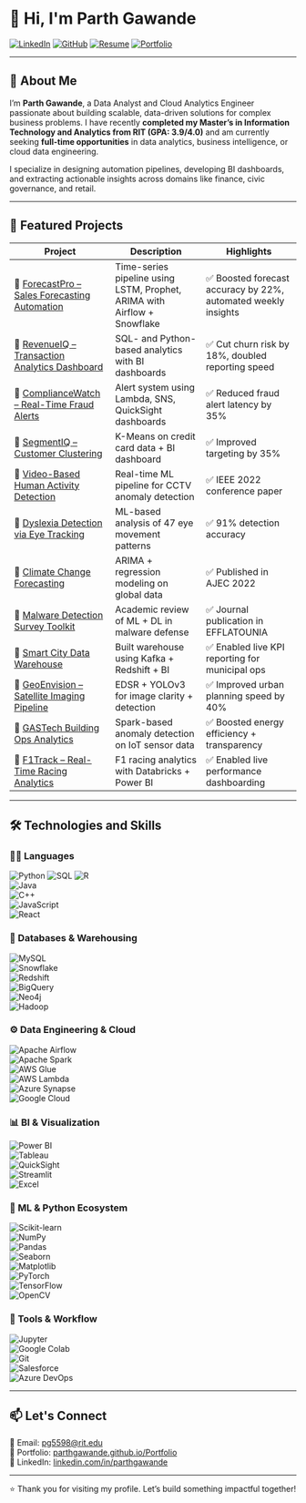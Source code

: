 # 👋 Hi, I'm Parth Gawande

[![LinkedIn](https://img.shields.io/badge/-LinkedIn-blue?style=flat-square&logo=linkedin&logoColor=white)](https://www.linkedin.com/in/parthgawande)
[![GitHub](https://img.shields.io/badge/-GitHub-333?style=flat-square&logo=github&logoColor=white)](https://github.com/parthgawande)
[![Resume](https://img.shields.io/badge/-Resume-red?style=flat-square&logo=adobeacrobatreader&logoColor=white)](https://github.com/parthgawande/parthgawande/raw/main/Resume.pdf)
[![Portfolio](https://img.shields.io/badge/-Portfolio-black?style=flat-square&logo=internetexplorer&logoColor=white)](https://parthgawande.github.io/Portfolio)

---

## 🎯 About Me

I’m **Parth Gawande**, a Data Analyst and Cloud Analytics Engineer passionate about building scalable, data-driven solutions for complex business problems. I have recently **completed my Master’s in Information Technology and Analytics from RIT (GPA: 3.9/4.0)** and am currently seeking **full-time opportunities** in data analytics, business intelligence, or cloud data engineering.

I specialize in designing automation pipelines, developing BI dashboards, and extracting actionable insights across domains like finance, civic governance, and retail.

---

## 🚀 Featured Projects

| Project | Description | Highlights |
|--------|-------------|------------|
| 🔹 [ForecastPro – Sales Forecasting Automation](https://github.com/parthgawande/ForecastPro-Scalable-Sales-Forecasting-via-MLOps-) | Time-series pipeline using LSTM, Prophet, ARIMA with Airflow + Snowflake | ✅ Boosted forecast accuracy by 22%, automated weekly insights |
| 🔹 [RevenueIQ – Transaction Analytics Dashboard](https://github.com/parthgawande/CareAllocate-Healthcare-Resource-Allocation) | SQL- and Python-based analytics with BI dashboards | ✅ Cut churn risk by 18%, doubled reporting speed |
| 🔹 [ComplianceWatch – Real-Time Fraud Alerts](https://github.com/parthgawande/AcuMedica-Medical-Performance-Dashboard) | Alert system using Lambda, SNS, QuickSight dashboards | ✅ Reduced fraud alert latency by 35% |
| 🔹 [SegmentIQ – Customer Clustering](https://github.com/parthgawande/CareAllocate-Healthcare-Resource-Allocation) | K-Means on credit card data + BI dashboard | ✅ Improved targeting by 35% |
| 🔹 [Video-Based Human Activity Detection](https://github.com/parthgawande/Video-Based-Human-Activity-Detection) | Real-time ML pipeline for CCTV anomaly detection | ✅ IEEE 2022 conference paper |
| 🔹 [Dyslexia Detection via Eye Tracking](https://github.com/parthgawande/Detection-of-Dyslexia-based-on-eye-movements) | ML-based analysis of 47 eye movement patterns | ✅ 91% detection accuracy |
| 🔹 [Climate Change Forecasting](https://github.com/parthgawande/Climate-Change-Preliminary-analysis-and-prediction-using-global-temperature-data) | ARIMA + regression modeling on global data | ✅ Published in AJEC 2022 |
| 🔹 [Malware Detection Survey Toolkit](https://github.com/parthgawande/A-Survey-Paper-on-Malware-Detection-methods) | Academic review of ML + DL in malware defense | ✅ Journal publication in EFFLATOUNIA |
| 🔹 [Smart City Data Warehouse](https://github.com/parthgawande/Smart-City-Data-Warehouse) | Built warehouse using Kafka + Redshift + BI | ✅ Enabled live KPI reporting for municipal ops |
| 🔹 [GeoEnvision – Satellite Imaging Pipeline](https://github.com/parthgawande/GeoEnvision) | EDSR + YOLOv3 for image clarity + detection | ✅ Improved urban planning speed by 40% |
| 🔹 [GASTech Building Ops Analytics](https://github.com/parthgawande/GASTech-Building-Ops-Analytics) | Spark-based anomaly detection on IoT sensor data | ✅ Boosted energy efficiency + transparency |
| 🔹 [F1Track – Real-Time Racing Analytics](https://github.com/parthgawande/F1Track-Real-Time-Performance-Analytics-Using-Databricks-) | F1 racing analytics with Databricks + Power BI | ✅ Enabled live performance dashboarding |

---

## 🛠️ Technologies and Skills

### 👨‍💻 Languages  
![Python](https://img.shields.io/badge/Python-3776AB?style=for-the-badge&logo=python&logoColor=white) 
![SQL](https://img.shields.io/badge/SQL-4479A1?style=for-the-badge&logo=postgresql&logoColor=white) 
![R](https://img.shields.io/badge/R-276DC3?style=for-the-badge&logo=r&logoColor=white)  
![Java](https://img.shields.io/badge/Java-ED8B00?style=for-the-badge&logo=java&logoColor=white)  
![C++](https://img.shields.io/badge/C++-00599C?style=for-the-badge&logo=cplusplus&logoColor=white)  
![JavaScript](https://img.shields.io/badge/JavaScript-F7DF1E?style=for-the-badge&logo=javascript&logoColor=black)  
![React](https://img.shields.io/badge/React-61DAFB?style=for-the-badge&logo=react&logoColor=black)

### 💾 Databases & Warehousing  
![MySQL](https://img.shields.io/badge/MySQL-4479A1?style=for-the-badge&logo=mysql&logoColor=white)  
![Snowflake](https://img.shields.io/badge/Snowflake-56B9EB?style=for-the-badge&logo=snowflake&logoColor=white)  
![Redshift](https://img.shields.io/badge/Amazon%20Redshift-8C4FFF?style=for-the-badge&logo=amazon-redshift&logoColor=white)  
![BigQuery](https://img.shields.io/badge/BigQuery-4285F4?style=for-the-badge&logo=googlecloud&logoColor=white)  
![Neo4j](https://img.shields.io/badge/Neo4j-008CC1?style=for-the-badge&logo=neo4j&logoColor=white)  
![Hadoop](https://img.shields.io/badge/Hadoop-66CCFF?style=for-the-badge&logo=apachehadoop&logoColor=black)

### ⚙️ Data Engineering & Cloud  
![Apache Airflow](https://img.shields.io/badge/Airflow-017CEE?style=for-the-badge&logo=apacheairflow&logoColor=white)  
![Apache Spark](https://img.shields.io/badge/Spark-E25A1C?style=for-the-badge&logo=apachespark&logoColor=white)  
![AWS Glue](https://img.shields.io/badge/AWS%20Glue-232F3E?style=for-the-badge&logo=amazonaws&logoColor=white)  
![AWS Lambda](https://img.shields.io/badge/AWS%20Lambda-FF9900?style=for-the-badge&logo=aws-lambda&logoColor=white)  
![Azure Synapse](https://img.shields.io/badge/Azure%20Synapse-0078D4?style=for-the-badge&logo=microsoft-azure&logoColor=white)  
![Google Cloud](https://img.shields.io/badge/GCP-4285F4?style=for-the-badge&logo=googlecloud&logoColor=white)

### 📊 BI & Visualization  
![Power BI](https://img.shields.io/badge/PowerBI-F2C811?style=for-the-badge&logo=powerbi&logoColor=black)  
![Tableau](https://img.shields.io/badge/Tableau-E97627?style=for-the-badge&logo=tableau&logoColor=white)  
![QuickSight](https://img.shields.io/badge/QuickSight-232F3E?style=for-the-badge&logo=amazonaws&logoColor=white)  
![Streamlit](https://img.shields.io/badge/Streamlit-FF4B4B?style=for-the-badge&logo=streamlit&logoColor=white)  
![Excel](https://img.shields.io/badge/Excel-217346?style=for-the-badge&logo=microsoftexcel&logoColor=white)

### 🧠 ML & Python Ecosystem  
![Scikit-learn](https://img.shields.io/badge/Scikit_Learn-F7931E?style=for-the-badge&logo=scikit-learn&logoColor=white)  
![NumPy](https://img.shields.io/badge/NumPy-013243?style=for-the-badge&logo=numpy&logoColor=white)  
![Pandas](https://img.shields.io/badge/Pandas-150458?style=for-the-badge&logo=pandas&logoColor=white)  
![Seaborn](https://img.shields.io/badge/Seaborn-2E78D7?style=for-the-badge&logo=seaborn&logoColor=white)  
![Matplotlib](https://img.shields.io/badge/Matplotlib-000000?style=for-the-badge&logo=matplotlib&logoColor=white)  
![PyTorch](https://img.shields.io/badge/PyTorch-EE4C2C?style=for-the-badge&logo=pytorch&logoColor=white)  
![TensorFlow](https://img.shields.io/badge/TensorFlow-FF6F00?style=for-the-badge&logo=tensorflow&logoColor=white)  
![OpenCV](https://img.shields.io/badge/OpenCV-5C3EE8?style=for-the-badge&logo=opencv&logoColor=white)

### 🔧 Tools & Workflow  
![Jupyter](https://img.shields.io/badge/Jupyter-F37626?style=for-the-badge&logo=jupyter&logoColor=white)  
![Google Colab](https://img.shields.io/badge/Colab-F9AB00?style=for-the-badge&logo=googlecolab&logoColor=white)  
![Git](https://img.shields.io/badge/Git-F05032?style=for-the-badge&logo=git&logoColor=white)  
![Salesforce](https://img.shields.io/badge/Salesforce-00A1E0?style=for-the-badge&logo=salesforce&logoColor=white)  
![Azure DevOps](https://img.shields.io/badge/Azure_DevOps-0078D7?style=for-the-badge&logo=azuredevops&logoColor=white)

---

## 📫 Let's Connect

📧 Email: [pg5598@rit.edu](mailto:pg5598@rit.edu)  
🔗 Portfolio: [parthgawande.github.io/Portfolio](https://parthgawande.github.io/Portfolio)  
🔗 LinkedIn: [linkedin.com/in/parthgawande](https://www.linkedin.com/in/parthgawande)

---

⭐ Thank you for visiting my profile. Let’s build something impactful together!
